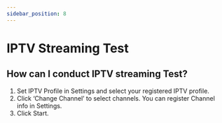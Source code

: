 ```yaml
---
sidebar_position: 8
---
```


# IPTV Streaming Test
## How can I conduct IPTV streaming Test?

1. Set IPTV Profile in Settings and select your registered IPTV profile. 
2. Click ‘Change Channel’ to select channels. You can register Channel info in Settings. 
3. Click Start.